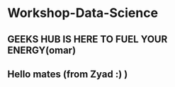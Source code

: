 # Workshop-Data-Science

## GEEKS HUB IS HERE TO FUEL YOUR ENERGY(omar)
## Hello mates (from Zyad :) )

